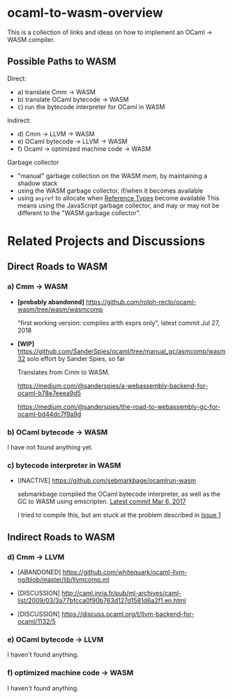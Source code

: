# ocaml-to-wasm-overview

This is a collection of links and ideas on how to implement an OCaml -> WASM compiler.

## Possible Paths to WASM

Direct:
* a) translate Cmm -> WASM
* b) translate OCaml bytecode -> WASM
* c) run the bytecode interpreter for OCaml in WASM

Indirect:
* d) Cmm -> LLVM -> WASM
* e) OCaml bytecode -> LLVM -> WASM
* f) Ocaml -> optimized machine code -> WASM

Garbage collector
* "manual" garbage collection on the WASM $mem$, by maintaining a shadow stack
* using the WASM garbage collector, if/when it becomes available
* using `anyref` to allocate when [Reference Types](https://github.com/WebAssembly/reference-types/blob/master/proposals/reference-types/Overview.md) become available
  This means using the JavaScript garbage collector, and may or may not be different to the "WASM garbage collector".

# Related Projects and Discussions

## Direct Roads to WASM

### a) Cmm -> WASM

* **[probably abandoned]** https://github.com/rolph-recto/ocaml-wasm/tree/wasm/wasmcomp

  "first working version: compiles arith exprs only", latest commit Jul 27, 2018

* **[WIP]** https://github.com/SanderSpies/ocaml/tree/manual_gc/asmcomp/wasm32
  solo effort by Sander Spies, so far

  Translates from Cmm to WASM.

  https://medium.com/@sanderspies/a-webassembly-backend-for-ocaml-b78e7eeea9d5

  https://medium.com/@sanderspies/the-road-to-webassembly-gc-for-ocaml-bd44dc7f9a9d

### b) OCaml bytecode -> WASM

I have not found anything yet.

### c) bytecode interpreter in WASM

* [INACTIVE] https://github.com/sebmarkbage/ocamlrun-wasm

  sebmarkbage compiled the OCaml bytecode interpreter, as well as the GC to WASM using emscripten. [Latest commit Mar 6, 2017](https://github.com/sebmarkbage/ocamlrun-wasm/commit/473580d7d2955ce254c2d0263383f7e251f6e497)

  I tried to compile this, but am stuck at the problem described in [Issue 1](https://github.com/sebmarkbage/ocamlrun-wasm/issues/1)


## Indirect Roads to WASM

### d) Cmm -> LLVM

* [ABANDONED] https://github.com/whitequark/ocaml-llvm-ng/blob/master/lib/llvmcomp.ml


* [DISCUSSION] http://caml.inria.fr/pub/ml-archives/caml-list/2009/03/3a77bfcca0f90b763d127d1581d6a2f1.en.html


* [DISCUSSION] https://discuss.ocaml.org/t/llvm-backend-for-ocaml/1132/5

### e) OCaml bytecode -> LLVM

I haven't found anything.

### f) optimized machine code -> WASM

I haven't found anything.
